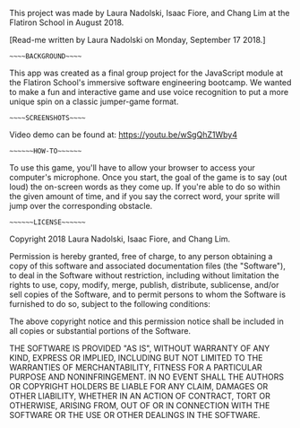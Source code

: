 This project was made by Laura Nadolski, Isaac Fiore, and Chang Lim at the Flatiron School in August 2018.

[Read-me written by Laura Nadolski on Monday, September 17 2018.]

~~~~~~~~~~~~~~~~~~
~~~~BACKGROUND~~~~
~~~~~~~~~~~~~~~~~~

This app was created as a final group project for the JavaScript module at the Flatiron School's immersive software engineering bootcamp. We wanted to make a fun and interactive game and use voice recognition to put a more unique spin on a classic jumper-game format.

~~~~~~~~~~~~~~~~~~~
~~~~SCREENSHOTS~~~~
~~~~~~~~~~~~~~~~~~~

Video demo can be found at: https://youtu.be/wSgQhZ1Wby4

~~~~~~~~~~~~~~~~~~
~~~~~~HOW-TO~~~~~~
~~~~~~~~~~~~~~~~~~

To use this game, you'll have to allow your browser to access your computer's microphone. Once you start, the goal of the game is to say (out loud) the on-screen words as they come up. If you're able to do so within the given amount of time, and if you say the correct word, your sprite will jump over the corresponding obstacle.

~~~~~~~~~~~~~~~~~~~
~~~~~~LICENSE~~~~~~
~~~~~~~~~~~~~~~~~~~

Copyright 2018 Laura Nadolski, Isaac Fiore, and Chang Lim.

Permission is hereby granted, free of charge, to any person obtaining a copy of this software and associated documentation files (the "Software"), to deal in the Software without restriction, including without limitation the rights to use, copy, modify, merge, publish, distribute, sublicense, and/or sell copies of the Software, and to permit persons to whom the Software is furnished to do so, subject to the following conditions:

The above copyright notice and this permission notice shall be included in all copies or substantial portions of the Software.

THE SOFTWARE IS PROVIDED "AS IS", WITHOUT WARRANTY OF ANY KIND, EXPRESS OR IMPLIED, INCLUDING BUT NOT LIMITED TO THE WARRANTIES OF MERCHANTABILITY, FITNESS FOR A PARTICULAR PURPOSE AND NONINFRINGEMENT. IN NO EVENT SHALL THE AUTHORS OR COPYRIGHT HOLDERS BE LIABLE FOR ANY CLAIM, DAMAGES OR OTHER LIABILITY, WHETHER IN AN ACTION OF CONTRACT, TORT OR OTHERWISE, ARISING FROM, OUT OF OR IN CONNECTION WITH THE SOFTWARE OR THE USE OR OTHER DEALINGS IN THE SOFTWARE.
